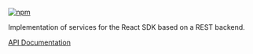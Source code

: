 [![npm](https://img.shields.io/npm/v/@acoustic-content-sdk/react-rest.svg?style=flat-square)](https://www.npmjs.com/package/@acoustic-content-sdk/react-rest)

Implementation of services for the React SDK based on a REST backend.

[API Documentation](./markdown/react-rest.md)
